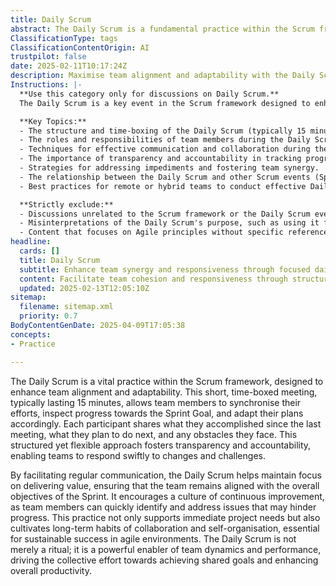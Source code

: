 ```yaml
---
title: Daily Scrum
abstract: The Daily Scrum is a fundamental practice within the Scrum framework that aims to improve team alignment and adaptability. Originating from agile methodologies, this brief, time-constrained meeting, usually lasting 15 minutes, provides an opportunity for team members to synchronise their activities, review progress towards the Sprint Goal, and adjust their plans as necessary. During the meeting, participants discuss their accomplishments since the last session, outline their next steps, and highlight any obstacles they are encountering. This structured yet adaptable format promotes transparency and accountability, allowing teams to respond effectively to changes and challenges. By fostering regular communication, the Daily Scrum helps maintain a focus on delivering value and ensures that the team remains aligned with the Sprint's overall objectives. It also encourages a culture of continuous improvement, enabling team members to swiftly identify and resolve issues that may impede progress. Beyond addressing immediate project needs, the Daily Scrum nurtures long-term habits of collaboration and self-organisation, which are crucial for sustainable success in agile environments. Ultimately, the Daily Scrum serves as a powerful facilitator of team dynamics and performance, driving collective efforts towards shared goals and enhancing overall productivity.
ClassificationType: tags
ClassificationContentOrigin: AI
trustpilot: false
date: 2025-02-11T10:17:24Z
description: Maximise team alignment and adaptability with the Daily Scrum. Inspect progress, adapt plans, and ensure focus on the Sprint Goal.
Instructions: |-
  **Use this category only for discussions on Daily Scrum.**  
  The Daily Scrum is a key event in the Scrum framework designed to enhance team alignment and adaptability. Its primary purpose is to facilitate a daily inspection of progress towards the Sprint Goal, allowing the team to adapt their plans and maintain focus on their objectives.

  **Key Topics:**
  - The structure and time-boxing of the Daily Scrum (typically 15 minutes).
  - The roles and responsibilities of team members during the Daily Scrum.
  - Techniques for effective communication and collaboration during the meeting.
  - The importance of transparency and accountability in tracking progress.
  - Strategies for addressing impediments and fostering team synergy.
  - The relationship between the Daily Scrum and other Scrum events (Sprint Planning, Sprint Review, and Sprint Retrospective).
  - Best practices for remote or hybrid teams to conduct effective Daily Scrums.

  **Strictly exclude:**
  - Discussions unrelated to the Scrum framework or the Daily Scrum event.
  - Misinterpretations of the Daily Scrum's purpose, such as using it for status reporting to stakeholders.
  - Content that focuses on Agile principles without specific reference to the Daily Scrum.
headline:
  cards: []
  title: Daily Scrum
  subtitle: Enhance team synergy and responsiveness through focused daily check-ins, ensuring alignment with objectives and adaptability to change.
  content: Facilitate team cohesion and responsiveness through structured, time-boxed discussions. Emphasise progress evaluation, plan adjustments, and commitment to objectives, fostering a culture of transparency and continuous improvement. Explore topics such as team dynamics, goal alignment, and adaptive planning strategies.
  updated: 2025-02-13T12:05:10Z
sitemap:
  filename: sitemap.xml
  priority: 0.7
BodyContentGenDate: 2025-04-09T17:05:38
concepts:
- Practice

---
```

The Daily Scrum is a vital practice within the Scrum framework, designed to enhance team alignment and adaptability. This short, time-boxed meeting, typically lasting 15 minutes, allows team members to synchronise their efforts, inspect progress towards the Sprint Goal, and adapt their plans accordingly. Each participant shares what they accomplished since the last meeting, what they plan to do next, and any obstacles they face. This structured yet flexible approach fosters transparency and accountability, enabling teams to respond swiftly to changes and challenges.

By facilitating regular communication, the Daily Scrum helps maintain focus on delivering value, ensuring that the team remains aligned with the overall objectives of the Sprint. It encourages a culture of continuous improvement, as team members can quickly identify and address issues that may hinder progress. This practice not only supports immediate project needs but also cultivates long-term habits of collaboration and self-organisation, essential for sustainable success in agile environments. The Daily Scrum is not merely a ritual; it is a powerful enabler of team dynamics and performance, driving the collective effort towards achieving shared goals and enhancing overall productivity.
